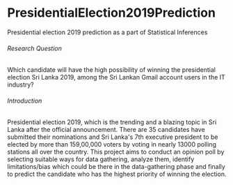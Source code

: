 # PresidentialElection2019Prediction
Presidential election 2019 prediction as a part of Statistical Inferences

###### Research Question
Which candidate will have the high possibility of winning the presidential election Sri Lanka 2019, among the Sri Lankan Gmail account users in the IT industry?

###### Introduction
Presidential election 2019, which is the trending and a blazing topic in Sri Lanka after the official announcement. There are 35 candidates have submitted their nominations and Sri Lanka's 7th executive president to be elected by more than 159,00,000 voters by voting in nearly 13000 polling stations all over the country. This project aims to conduct an opinion poll by selecting suitable ways for data gathering, analyze them, identify limitations/bias which could be there in the data-gathering phase and finally to predict the candidate who has the highest priority of winning the election.  

